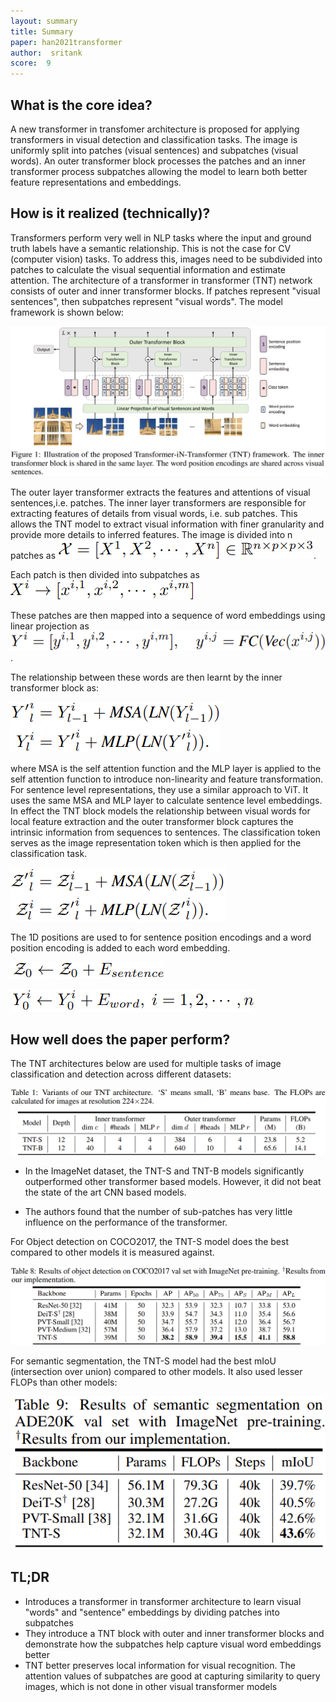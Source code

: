 ```yaml
---
layout: summary
title: Summary
paper: han2021transformer
author:  sritank
score:  9
---
```


## What is the core idea?
A new transformer in transfomer architecture is proposed for applying transformers in visual detection and classification tasks. The image is uniformly split into patches (visual sentences) and subpatches (visual words). An outer transformer block processes the patches and an inner transformer process subpatches allowing the model to learn both better feature representations and embeddings.

## How is it realized (technically)?

Transformers perform very well in NLP tasks where the input and ground truth labels have a semantic relationship. This is not the case for CV (computer vision) tasks. To address this, images need to be subdivided into patches to calculate the visual sequential information and estimate attention. The architecture of a transformer in transformer (TNT) network consists of outer and inner transformer blocks. If patches represent "visual sentences", then subpatches represent "visual words". The model framework is shown below:

![self attention function](./han2021TNT_1a.png)

The outer layer transformer extracts the features and attentions of visual sentences,i.e. patches. The inner layer transformers are responsible for extracting features of details from visual words, i.e. sub patches. This allows the TNT model to extract visual information with finer granularity and provide more details to inferred features. The image is divided into n patches as 
![patches](./han2021TNT_1b.png). 

Each patch is then divided into subpatches as 
![sub patches](./han2021TNT_1c.png)

These patches are then mapped into a sequence of word embeddings using linear projection as ![words](./han2021TNT_1d.png). 

The relationship between these words are then learnt by the inner transformer block as:

![word embeddings](./han2021TNT_1e.png)

where MSA is the self attention function and the MLP layer is applied to the self attention function to introduce non-linearity and feature transformation. For sentence level representations, they use a similar approach to ViT. It uses the same MSA and MLP layer to calculate sentence level embeddings. In effect the TNT block models the relationship between visual words for local feature extraction and the outer transformer block captures the intrinsic information from sequences to sentences. The classification token serves as the image representation token which is then applied for the classification task.

![sentence embeddings](./han2021TNT_1f.png)


The 1D positions are used to for sentence position encodings and a word position encoding is added to each word embedding.

![sentence position](./han2021TNT_1g.png)

![word position](./han2021TNT_1h.png)

## How well does the paper perform?

The TNT architectures below are used for multiple tasks of image classification and detection across different datasets:

![TNT arch](./han2021TNT_1i.png)

- In the ImageNet dataset, the TNT-S and TNT-B models significantly outperformed other transformer based models. However, it did not beat the state of the art CNN based models.

- The authors found that the number of sub-patches has very little influence on the performance of the transformer.

For Object detection on COCO2017, the TNT-S model does the best compared to other models it is measured against.

![COCO 2017](./han2021TNT_1j.png)

For semantic segmentation, the TNT-S model had the best mIoU (intersection over union) compared to other models. It also used lesser FLOPs than other models:

![segmentation](./han2021TNT_1k.png)

## TL;DR
- Introduces a transformer in transformer architecture to learn visual "words" and "sentence" embeddings by dividing patches into subpatches
- They introduce a TNT block with outer and inner transformer blocks and demonstrate how the subpatches help capture visual word embeddings better
- TNT better preserves local information for visual recognition. The attention values of subpatches are good at capturing similarity to query images, which is not done in other visual transformer models


